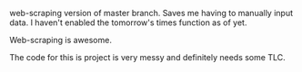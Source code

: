 web-scraping version of master branch. Saves me having to manually input data. I haven't enabled the tomorrow's times function as of yet.

Web-scraping is awesome.

The code for this is project is very messy and definitely needs some TLC.
